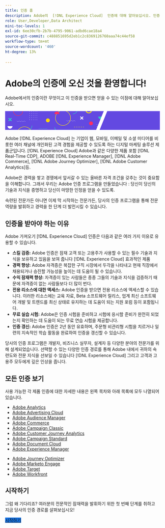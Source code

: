 ```yaml
---
title: 인증 홈
description: Adobe의  [!DNL Experience Cloud]  인증에 대해 알아보십시오. 인증을 받으면 무엇을 할 수 있는지 알아보십시오.
role: User,Developer,Data Architect
mini-toc-levels: 1
exl-id: 6ee30cfb-2b7b-4795-9061-adbd6cae18a4
source-git-commit: c488851695d2eb1c2c8369126760aaa74c44ef58
workflow-type: tm+mt
source-wordcount: '460'
ht-degree: 13%

---
```


# Adobe의 인증에 오신 것을 환영합니다!

Adobe에서의 인증이란 무엇이고 이 인증을 받으면 얻을 수 있는 이점에 대해 알아보십시오.

![배너](/help/certifications/assets/home_banner_smallwide.png)

Adobe [!DNL Experience Cloud] 는 기업이 웹, 모바일, 이메일 및 소셜 미디어를 비롯한 여러 채널에 개인화된 고객 경험을 제공할 수 있도록 하는 디지털 마케팅 솔루션 제품군입니다. [!DNL Experience Cloud] Adobe과 같은 다양한 제품 포함 [!DNL Real-Time CDP], ADOBE [!DNL Experience Manager], [!DNL Adobe Commerce], [!DNL Adobe Journey Optimizer], [!DNL Adobe Customer Analytics]등.

Adobe은 경력을 쌓고 경쟁에서 앞서갈 수 있는 올바른 자격 조건을 갖추는 것이 중요함을 이해합니다. 그래서 우리는 Adobe 인증 프로그램을 만들었습니다 : 당신이 당신의 기술과 지식을 증명하고 당신이 마땅한 인정을 얻을 수 있도록.

숙련된 전문가든 아니면 이제 막 시작하는 전문가든, 당사의 인증 프로그램을 통해 전문 역량을 발휘하고 경력을 한 단계 더 발전시킬 수 있습니다.

## 인증을 받아야 하는 이유

Adobe 가져오기 [!DNL Experience Cloud] 인증은 다음과 같은 여러 가지 이유로 유용할 수 있습니다.

* **스킬 검증:** Adobe 인증은 잠재 고객 또는 고용주가 사용할 수 있는 필수 기술과 지식을 보유하고 있음을 보여 줍니다 [!DNL Experience Cloud] 효과적인 제품
* **경력 향상:** Adobe 자격증은 복잡한 구직 시장에서 두각을 나타내고 현재 직장에서 채용되거나 승진할 가능성을 높이는 데 도움이 될 수 있습니다.
* **수익 잠재력 향상:** 자격증이 있는 사람들은 종종 그들의 기술과 지식을 검증하기 때문에 자격증이 없는 사람들보다 더 많이 번다.
* **전용 리소스에 대한 액세스:** Adobe 인증을 받으면 전용 리소스에 액세스할 수 있습니다. 이러한 리소스에는 교육 자료, Beta 소프트웨어 릴리스, 업계 최신 소프트웨어 개발 및 트렌드를 최신 상태로 유지하는 데 도움이 되는 지원 포럼 등이 포함됩니다.
* **무료 실습 시험:** Adobe은 인증 시험을 준비하고 시험에 응시할 준비가 완전히 되었는지 확인하는 데 도움이 되는 무료 연습 시험을 제공합니다.
* **인증 갱신:** Adobe 인증은 2년 동안 유효하며, 주문형 비관리형 시험을 치르거나 일련의 지속적인 학습 활동을 완료하여 인증을 갱신할 수 있습니다.

당사의 인증 프로그램은 개발자, 비즈니스 실무자, 설계자 등 다양한 분야의 전문가를 위해 설계되었습니다. 선택할 수 있는 다양한 인증 경로를 통해 Adobe 내에서 귀하의 숙련도와 전문 지식을 선보일 수 있습니다 [!DNL Experience Cloud] 그리고 고객과 고용주 모두에게 깊은 인상을 줍니다.

## 모든 인증 보기

사용 가능한 각 제품 인증에 대한 자세한 내용은 왼쪽 목차와 아래 목록에 모두 나열되어 있습니다.

* [Adobe Analytics](/help/certifications/aa/aa-overview.md)
* [Adobe Advertising Cloud](/help/certifications/aac/aac-overview.md)
* [Adobe Audience Manager](/help/certifications/aam/aam-overview.md)
* [Adobe Commerce](/help/certifications/ac/ac-overview.md)
* [Adobe Campaign Classic](/help/certifications/acc/acc-overview.md)
* [Adobe Customer Journey Analytics](/help/certifications/acja/acja-overview.md)
* [Adobe Campaign Standard](/help/certifications/acs/acs-overview.md)
* [Adobe Document Cloud](/help/certifications/adc/adc-overview.md)
* [Adobe Experience Manager](/help/certifications/aem/aem-overview.md)
<!-- * [Adobe Experience Platform](/help/certifications/aep/aep-overview.md) -->
* [Adobe Journey Optimizer](/help/certifications/ajo/ajo-overview.md)
* [Adobe Marketo Engage](/help/certifications/ame/ame-overview.md)
* [Adobe Target](/help/certifications/at/at-overview.md)
* [Adobe Workfront](/help/certifications/aw/aw-overview.md)


## 시작하기

그럼 왜 기다리죠? 여러분의 전문적인 잠재력을 발휘하기 위한 첫 번째 단계를 취하고 지금 당사의 인증 경로를 살펴보십시오!

<a href="https://experienceleague.adobe.com/docs/certification/certification/getting-started.html" target="_blank" class="spectrum-Button spectrum-Button--fill spectrum-Button--accent spectrum-Button--sizeM is-margin-bottom-big-big at-element-click-tracking" style="background-color:#1473E6"><span class="spectrum-Button-label has-no-wrap">시작하기</span></a>